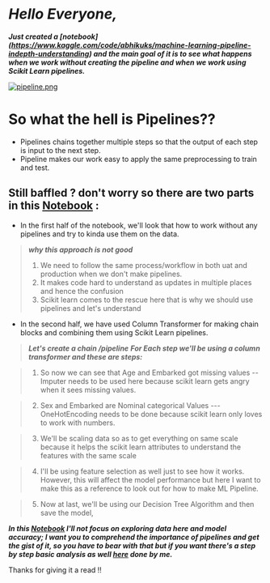# ***Hello Everyone,***
***Just created a [notebook] (https://www.kaggle.com/code/abhikuks/machine-learning-pipeline-indepth-understanding) and the main goal of it is to see what happens when we work without creating the pipeline and when we work using Scikit Learn pipelines.***

[![pipeline.png](https://i.postimg.cc/FKnG6whs/pipeline.png)](https://postimg.cc/yJcFgQJw)

# So what the hell is Pipelines??

- Pipelines chains together multiple steps so that the output of each step is input to the next step.
- Pipeline makes our work easy to apply the same preprocessing to train and test.

## Still baffled ? don't worry so there are two parts in this [Notebook](https://www.kaggle.com/code/abhikuks/machine-learning-pipeline-indepth-understanding) :
- In the first half of the notebook, we'll look that how to work without any pipelines and try to kinda use them on the data.
>***why this approach is not good***
> 1. We need to follow the same process/workflow in both uat and production when we don't make pipelines.
> 2. It makes code hard to understand as updates in multiple places and hence the confusion
>3. Scikit learn comes to the rescue here that is why we should use pipelines and let's understand

- In the second half, we have used Column Transformer for making chain blocks and combining them using Scikit Learn pipelines.

>***Let's create a chain /pipeline***
>***For Each step we'll be using a column transformer and these are steps:***

>1. So now we can see that Age and Embarked got missing values -- Imputer needs to be used here because scikit learn gets angry when it sees missing values. 

>2. Sex and Embarked are Nominal categorical Values --- OneHotEncoding needs to be done because scikit learn only loves to work with numbers.

>3. We'll be scaling data so as to get everything on same scale because it helps the scikit learn attributes to understand the features with the same scale

>4. I'll be using feature selection as well just to see how it works. However, this will affect the model performance but here I want to make this as a reference to look out for how to make ML Pipeline.

>5. Now at last, we'll be using our Decision Tree Algorithm and then save the model,

***In this [Notebook](https://www.kaggle.com/code/abhikuks/machine-learning-pipeline-indepth-understanding) I'll not focus on exploring data here and model accuracy; I want you to comprehend the importance of pipelines and get the gist of it, so you have to bear with that but if you want there's a step by step basic analysis as well [here](https://www.kaggle.com/code/abhikuks/step-by-step-analysis-for-absolute-beginners) done by me.***

Thanks for giving it a read !!

